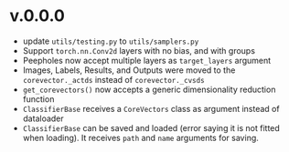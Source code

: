 # v.0.0.0
- update `utils/testing.py` to `utils/samplers.py`
- Support `torch.nn.Conv2d` layers with no bias, and with groups
- Peepholes now accept multiple layers as `target_layers` argument
- Images, Labels, Results, and Outputs were moved to the `corevector._actds` instead of `corevector._cvsds`
- `get_corevectors()` now accepts a generic dimensionality reduction function
- `ClassifierBase` receives a `CoreVectors` class as argument instead of dataloader
- `ClassifierBase` can be saved and loaded (error saying it is not fitted when loading). It receives `path` and `name` arguments for saving.
